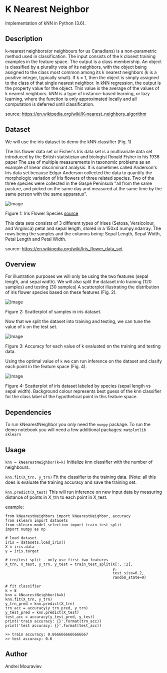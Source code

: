 # K Nearest Neighbor

Implementation of kNN in Python (3.6).


## Description

k-nearest neighbors(or neighbours for us Canadians) is a non-parametric method used in classification. The input consists of the k closest training examples in the feature space. The output is a class membership. An object is classified by a plurality vote of its neighbors, with the object being assigned to the class most common among its k nearest neighbors (k is a positive integer, typically small). If k = 1, then the object is simply assigned to the class of that single nearest neighbor.
In kNN regression, the output is the property value for the object. This value is the average of the values of k nearest neighbors. kNN is a type of instance-based learning, or lazy learning, where the function is only approximated locally and all computation is deferred until classification.

source: https://en.wikipedia.org/wiki/K-nearest_neighbors_algorithm

## Dataset

We will use the iris dataset to demo the kNN classifier (Fig. 1)

The Iris flower data set or Fisher's Iris data set is a multivariate data set introduced by the British statistician and biologist Ronald Fisher in his 1936 paper The use of multiple measurements in taxonomic problems as an example of linear discriminant analysis. It is sometimes called Anderson's Iris data set because Edgar Anderson collected the data to quantify the morphologic variation of Iris flowers of three related species. Two of the three species were collected in the Gaspé Peninsula "all from the same pasture, and picked on the same day and measured at the same time by the same person with the same apparatus".

![Image](https://github.com/amourav/kNearestNeighbor/blob/readme/readme_imgs/iris.PNG)

Figure 1: Iris Flower Species [source](https://www.flickr.com/photos/gmayfield10/3352170798/in/photostream/)


This data sets consists of 3 different types of irises (Setosa, Versicolour, and Virginica) petal and sepal length, stored in a 150x4 numpy.ndarray. The rows being the samples and the columns being: Sepal Length, Sepal Width, Petal Length and Petal Width.

source: https://en.wikipedia.org/wiki/Iris_flower_data_set


## Overview

For illustration purposes we will only be using the two features (sepal length, and sepal width). We will also split the dataset into training (120 samples) and testing (30 samples) A scatterplot illustrating the distribution of iris flower species based on these features (Fig. 2).

![Image](https://github.com/amourav/kNearestNeighbor/blob/readme/readme_imgs/scatter1.png)

Figure 2: Scatterplot of samples in iris dataset.

Now that we split the dataset into training and testing, we can tune the value of `k` on the test set.

![Image](https://github.com/amourav/kNearestNeighbor/blob/readme/readme_imgs/tune_k.png)

Figure 3: Accuracy for each value of k evaluated on the training and testing data.

Using the optimal value of `k` we can run inference on the dataset and clasify each point in the feature space (Fig. 4).

![Image](https://github.com/amourav/kNearestNeighbor/blob/readme/readme_imgs/scatter2.png)

Figure 4: Scatterplot of iris dataset labeled by species (sepal length vs sepal width). Background colour represents best guess of the knn classifier for the class label of the hypothetical point in this feature space.


## Dependencies

To run kNearestNeighbor you only need the `numpy` package.
To run the demo notebook you will need a few additional packages:
`matplotlib`
`sklearn`


## Usage

`knn = kNearestNeighbor(k=k)` Initialize knn classifier with the number of neighbours.

`knn.fit(X_trn, y_trn)` Fit the classifier to the training data. (Note: all this does is evaluate the training accuracy and save the training set.

`knn.predict(X_test)` This will run inference on new input data by measuring distance of points in X_trn to each point in X_test.

example:

```
from kNearestNeighbors import kNearestNeighbor, accuracy
from sklearn import datasets
from sklearn.model_selection import train_test_split
import numpy as np

# load dataset
iris = datasets.load_iris()
X = iris.data  
y = iris.target

# trn/test split - only use first two features
X_trn, X_test, y_trn, y_test = train_test_split(X[:, :2], 
                                                y, 
                                                test_size=0.2, 
                                                random_state=0)

# fit classifier
k = 8
knn = kNearestNeighbor(k=k)
knn.fit(X_trn, y_trn)
y_trn_pred = knn.predict(X_trn)
trn_acc = accuracy(y_trn_pred, y_trn)
y_test_pred = knn.predict(X_test)
test_acc = accuracy(y_test_pred, y_test)
print('train accuracy: {}'.format(trn_acc))
print('test accuracy: {}'.format(test_acc))

>> train accuracy: 0.8666666666666667
>> test accuracy: 0.6
```


## Author

Andrei Mouraviev
